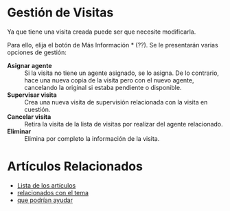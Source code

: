 # Gestión de Visitas

Ya que tiene una visita creada puede ser que necesite modificarla.

Para ello, elija el botón de Más Información * (??). Se le presentarán
varias opciones de gestión:

<dl>
  <dt><strong>Asignar agente</strong></dt>
  <dd>Si la visita no tiene un agente asignado, se lo asigna. De lo contrario, hace una nueva
  copia de la visita pero con el nuevo agente, cancelando la original si estaba pendiente o disponible.</dd>
  <dt><strong>Supervisar visita</strong></dt>
  <dd>Crea una nueva visita de supervisión relacionada con la visita en cuestión.</dd>
  <dt><strong>Cancelar visita</strong></dt>
  <dd>Retira la visita de la lista de visitas por realizar del agente relacionado.</dd>
  <dt><strong>Eliminar</strong></dt>
  <dd>Elimina por completo la información de la visita.</dd>
</dl>

# Artículos Relacionados

* [Lista de los artículos](/..)
* [relacionados con el tema](/../template)
* [que podrían ayudar](http://gestii.com)
